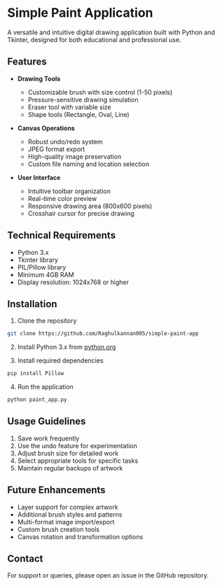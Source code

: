 # Simple Paint Application

A versatile and intuitive digital drawing application built with Python and Tkinter, designed for both educational and professional use.

## Features

- **Drawing Tools**
  - Customizable brush with size control (1-50 pixels)
  - Pressure-sensitive drawing simulation
  - Eraser tool with variable size
  - Shape tools (Rectangle, Oval, Line)

- **Canvas Operations**
  - Robust undo/redo system
  - JPEG format export
  - High-quality image preservation
  - Custom file naming and location selection

- **User Interface**
  - Intuitive toolbar organization
  - Real-time color preview
  - Responsive drawing area (800x600 pixels)
  - Crosshair cursor for precise drawing

## Technical Requirements

- Python 3.x
- Tkinter library
- PIL/Pillow library
- Minimum 4GB RAM
- Display resolution: 1024x768 or higher

## Installation

1. Clone the repository

```bash
git clone https://github.com/Raghulkannan005/simple-paint-app
```

2. Install Python 3.x from [python.org](https://python.org)

3. Install required dependencies
```bash
pip install Pillow
```

4. Run the application
```bash
python paint_app.py
```

## Usage Guidelines

1. Save work frequently
2. Use the undo feature for experimentation
3. Adjust brush size for detailed work
4. Select appropriate tools for specific tasks
5. Maintain regular backups of artwork

## Future Enhancements

- Layer support for complex artwork
- Additional brush styles and patterns
- Multi-format image import/export
- Custom brush creation tools
- Canvas rotation and transformation options

## Contact

For support or queries, please open an issue in the GitHub repository.